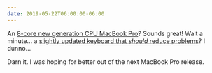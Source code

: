 ```yaml
---
date: 2019-05-22T06:00:00-06:00
---
```


An [8-core new generation CPU MacBook Pro](https://www.apple.com/newsroom/2019/05/apple-introduces-first-8-core-macbook-pro-the-fastest-mac-notebook-ever/)? Sounds great! Wait a minute... a
[slightly updated keyboard that _should_ reduce problems](https://www.theverge.com/circuitbreaker/2019/5/21/18634245/apple-13-15-inch-touch-bar-macbook-pro-keyboard-faster-intel-specs-update)? I dunno...

Darn it. I was hoping for better out of the next MacBook Pro release.
